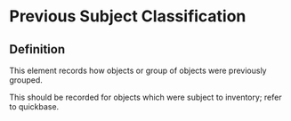 # Previous Subject Classification

## Definition 

This element records how objects or group of objects were previously grouped. 

This should be recorded for objects which were subject to inventory; refer to quickbase.    

